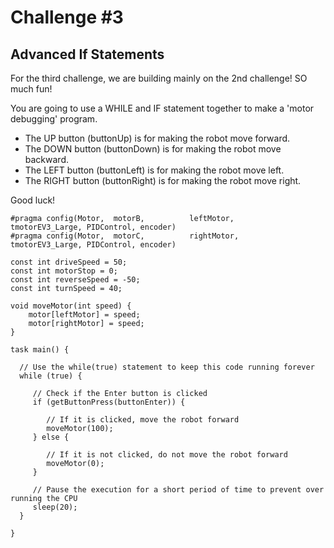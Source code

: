 # Challenge #3
## Advanced If Statements

For the third challenge, we are building mainly on the 2nd challenge! SO much fun!

You are going to use a WHILE and IF statement together to make a 'motor debugging' program.
  - The UP button (buttonUp) is for making the robot move forward.
  - The DOWN button (buttonDown) is for making the robot move backward.
  - The LEFT button (buttonLeft) is for making the robot move left.
  - The RIGHT button (buttonRight) is for making the robot move right.

Good luck!

```
#pragma config(Motor,  motorB,          leftMotor,     tmotorEV3_Large, PIDControl, encoder)
#pragma config(Motor,  motorC,          rightMotor,    tmotorEV3_Large, PIDControl, encoder)

const int driveSpeed = 50;
const int motorStop = 0;
const int reverseSpeed = -50;
const int turnSpeed = 40;

void moveMotor(int speed) {
	motor[leftMotor] = speed;
	motor[rightMotor] = speed;
}

task main() {

  // Use the while(true) statement to keep this code running forever
  while (true) {
     
     // Check if the Enter button is clicked
     if (getButtonPress(buttonEnter)) {
     
        // If it is clicked, move the robot forward
        moveMotor(100);
     } else {
     
        // If it is not clicked, do not move the robot forward
        moveMotor(0);
     }
     
     // Pause the execution for a short period of time to prevent over running the CPU
     sleep(20);
  }

}
```
